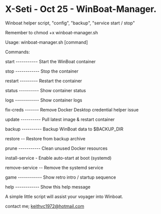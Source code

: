 # X-Seti - Oct 25 - WinBoat-Manager.

Winboat helper script, "config", "backup", "service start / stop"

Remember to chmod +x winboat-manager.sh

Usage: winboat-manager.sh [command]

Commands:

  start ----------- Start the WinBoat container
  
  stop ------------ Stop the container
  
  restart --------- Restart the container
  
  status ---------- Show container status
  
  logs ------------ Show container logs
  
  fix-creds ------- Remove Docker Desktop credential helper issue
  
  update ---------- Pull latest image & restart container
  
  backup ---------- Backup WinBoat data to $BACKUP_DIR
  
  restore <file> -- Restore from backup archive
  
  prune ----------- Clean unused Docker resources
  
  install-service - Enable auto-start at boot (systemd)
  
  remove-service -- Remove the systemd service
  
  game ------------ Show retro intro / startup sequence
  
  help ------------ Show this help message

  A simple little script will assist your voyager into Winboat.

contact me;
  keithvc1972@hotmail.com

  
